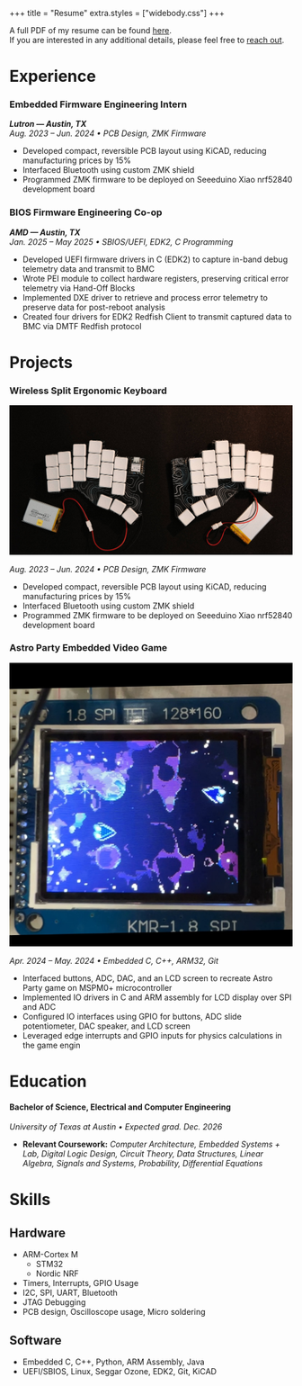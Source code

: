 +++
title = "Resume"
extra.styles = ["widebody.css"]
+++

A full PDF of my resume can be found [here](Resume.pdf).  
If you are interested in any additional details, please feel free to [reach out](../contact).

# <colorize>__Experience__</colorize>
### <span class="hoverglitch">Embedded Firmware Engineering</span> Intern
***Lutron — Austin, TX***  
*Aug. 2023 – Jun. 2024 • PCB Design, ZMK Firmware*  
- Developed compact, reversible PCB layout using KiCAD, reducing manufacturing prices by 15%
- Interfaced Bluetooth using custom ZMK shield
- Programmed ZMK firmware to be deployed on Seeeduino Xiao nrf52840 development board

### <span class="hoverglitch">BIOS Firmware Engineering</span> Co-op
***AMD — Austin, TX***  
*Jan. 2025 – May 2025 • SBIOS/UEFI, EDK2, C Programming*
- Developed UEFI firmware drivers in C (EDK2) to capture in-band debug telemetry data and transmit to BMC
- Wrote PEI module to collect hardware registers, preserving critical error telemetry via Hand-Off Blocks
- Implemented DXE driver to retrieve and process error telemetry to preserve data for post-reboot analysis
- Created four drivers for EDK2 Redfish Client to transmit captured data to BMC via DMTF Redfish protocol

# <colorize>__Projects__</colorize>

### Wireless Split Ergonomic Keyboard

<a href="../blog/keyboard/">
    <aside>
        <img class="transparent no-hover" style="margin-block-end: 0; border-radius: 0;" src="../blog/keyboard/keyboard.jpg"/>
    </aside>
</a>

*Aug. 2023 – Jun. 2024 • PCB Design, ZMK Firmware*  
- Developed compact, reversible PCB layout using KiCAD, reducing manufacturing prices by 15%
- Interfaced Bluetooth using custom ZMK shield
- Programmed ZMK firmware to be deployed on Seeeduino Xiao nrf52840 development board

### Astro Party Embedded Video Game

<a href="https://github.com/samienr/Astro-Party-Embedded">
    <aside>
        <img class="transparent no-hover" style="margin-block-end: 0; border-radius: 0;" src="astroparty.jpg"/>
    </aside>
</a>

*Apr. 2024 – May. 2024 • Embedded C, C++, ARM32, Git*  
- Interfaced buttons, ADC, DAC, and an LCD screen to recreate Astro Party game on MSPM0+ microcontroller
- Implemented IO drivers in C and ARM assembly for LCD display over SPI and ADC
- Configured IO interfaces using GPIO for buttons, ADC slide potentiometer, DAC speaker, and LCD screen
- Leveraged edge interrupts and GPIO inputs for physics calculations in the game engin

# <colorize>__Education__</colorize>
#### Bachelor of Science, <span class="hoverglitch">Electrical and Computer Engineering</span>
*University of Texas at Austin • Expected grad. Dec. 2026*
- **Relevant Coursework:** *Computer Architecture, Embedded Systems + Lab, Digital Logic Design, Circuit Theory, Data Structures, Linear Algebra, Signals and Systems, Probability, Differential Equations*

# <colorize>__Skills__</colorize>

## **Hardware**
- ARM-Cortex M
    - STM32
    - Nordic NRF
- Timers, Interrupts, GPIO Usage
- I2C, SPI, UART, Bluetooth
- JTAG Debugging
- PCB design, Oscilloscope usage, Micro soldering

## **Software**
- Embedded C, C++, Python, ARM Assembly, Java
- UEFI/SBIOS, Linux, Seggar Ozone, EDK2, Git, KiCAD

